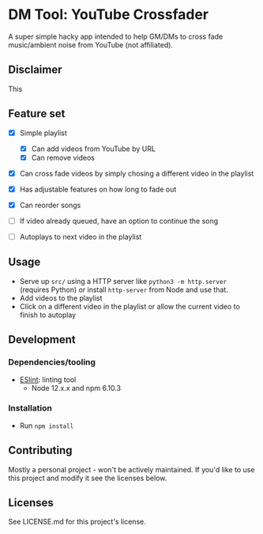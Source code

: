 # DM Tool: YouTube Crossfader

A super simple hacky app intended to help GM/DMs to cross fade music/ambient noise from YouTube (not affiliated).

## Disclaimer
This 

## Feature set
- [x] Simple playlist
  - [x] Can add videos from YouTube by URL
  - [x] Can remove videos
- [x] Can cross fade videos by simply chosing a different video in the playlist
- [x] Has adjustable features on how long to fade out
- [x] Can reorder songs
- [ ] If video already queued, have an option to continue the song
- [ ] Autoplays to next video in the playlist


## Usage
- Serve up `src/` using a HTTP server like `python3 -m http.server` (requires Python) or install `http-server` from Node and use that.
- Add videos to the playlist
- Click on a different video in the playlist or allow the current video to finish to autoplay

## Development
### Dependencies/tooling
- [ESlint](https://eslint.org/): linting tool
    - Node 12.x.x and npm 6.10.3

### Installation
- Run `npm install`

## Contributing
Mostly a personal project - won't be actively maintained. If you'd like to use this project and modify it see the licenses below.

## Licenses
See LICENSE.md for this project's license.

